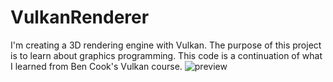 # VulkanRenderer
I'm creating a 3D rendering engine with Vulkan. The purpose of this project is to learn about graphics programming. This code is a continuation of what I learned from Ben Cook's Vulkan course.
![preview](https://user-images.githubusercontent.com/78436416/118819153-bd592d80-b8bd-11eb-8954-88b1479cc1ff.gif)
